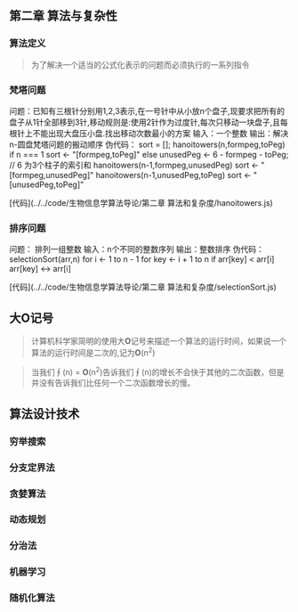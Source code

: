 ## 第二章 算法与复杂性

### 算法定义
>  为了解决一个适当的公式化表示的问题而必须执行的一系列指令

### 梵塔问题
问题：已知有三根针分别用1,2,3表示,在一号针中从小放n个盘子,现要求把所有的盘子从1针全部移到3针,移动规则是:使用2针作为过度针,每次只移动一块盘子,且每根针上不能出现大盘压小盘.找出移动次数最小的方案
输入：一个整数
输出：解决n-圆盘梵塔问题的搬动顺序
伪代码：
sort = [];
hanoitowers(n,formpeg,toPeg)
    if n === 1
        sort <- "[formpeg,toPeg]"
    else 
        unusedPeg <-  6 - formpeg - toPeg; // 6 为3个柱子的索引和
        hanoitowers(n-1,formpeg,unusedPeg)
        sort <- "[formpeg,unusedPeg]"
        hanoitowers(n-1,unusedPeg,toPeg)
        sort <- "[unusedPeg,toPeg]"
    
[代码](../../code/生物信息学算法导论/第二章 算法和复杂度/hanoitowers.js)

### 排序问题
问题： 排列一组整数
输入：n个不同的整数序列
输出：整数排序
伪代码：
selectionSort(arr,n)
    for i <- 1 to n - 1
        for key <- i + 1 to n
            if arr[key] < arr[i]
                arr[key] <-> arr[i]

[代码](../../code/生物信息学算法导论/第二章 算法和复杂度/selectionSort.js)

## 大**O**记号
> 计算机科学家简明的使用大**O**记号来描述一个算法的运行时间，如果说一个算法的运行时间是二次的,记为**O**(n<sup>2</sup>)

> 当我们∮(n) = **O**(n<sup>2</sup>)告诉我们∮(n)的增长不会快于其他的二次函数，但是并没有告诉我们比任何一个二次函数增长的慢。

## 算法设计技术
### 穷举搜索
### 分支定界法
### 贪婪算法
### 动态规划
### 分治法
### 机器学习
### 随机化算法
